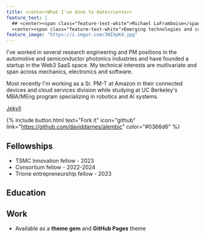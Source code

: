 ```yaml
---
title: <center>What I've done to date</center>
feature_text: |
  ## <center><span class="feature-text-white">Michael LaFramboise</span></center>
  <center><span class="feature-text-white">Emerging technologies and commercialization, history, and lifting heavy</span></center>
feature_image: "https://i.imgur.com/3NIXpKd.jpg"
---
```



I've worked in several research engineering and PM positions in the automotive and semiconductor photonics industries and have founded a startup in the Web3 SaaS space. My technical interests are mutlivariate and span across mechanics, electronics and software. 

Most recently I'm working as a Sr. PM-T at Amazon in their connected devices and cloud services division while studying at UC Berkeley's MBA/MEng program specializing in robotics and AI systems.

[Jekyll](https://jekyllrb.com/) 

{% include button.html text="Fork it" icon="github" link="https://github.com/daviddarnes/alembic" color="#0366d6" %} 
## Fellowships
- TSMC Innovation fellow - 2023
- Consortium fellow - 2022-2024
- Trione entrepreneurship fellow - 2023
## Education
## Work

- Available as a **theme gem** and **GitHub Pages** theme

